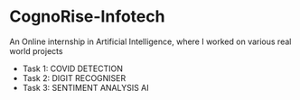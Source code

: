# CognoRise-Infotech
An Online internship in Artificial Intelligence, where I worked on various real world projects
- Task 1: COVID DETECTION
- Task 2: DIGIT RECOGNISER
- Task 3: SENTIMENT ANALYSIS AI
